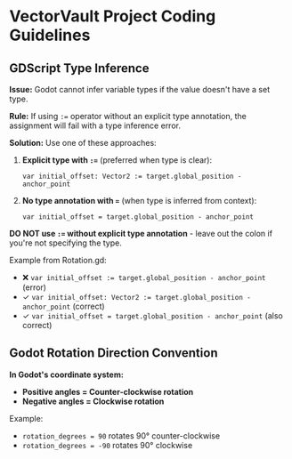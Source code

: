 # VectorVault Project Coding Guidelines

## GDScript Type Inference

**Issue:** Godot cannot infer variable types if the value doesn't have a set type.

**Rule:** If using `:=` operator without an explicit type annotation, the assignment will fail with a type inference error.

**Solution:** Use one of these approaches:

1. **Explicit type with `:=`** (preferred when type is clear):
   ```gdscript
   var initial_offset: Vector2 := target.global_position - anchor_point
   ```

2. **No type annotation with `=`** (when type is inferred from context):
   ```gdscript
   var initial_offset = target.global_position - anchor_point
   ```

**DO NOT use `:=` without explicit type annotation** - leave out the colon if you're not specifying the type.

Example from Rotation.gd:
- ❌ `var initial_offset := target.global_position - anchor_point` (error)
- ✓ `var initial_offset: Vector2 := target.global_position - anchor_point` (correct)
- ✓ `var initial_offset = target.global_position - anchor_point` (also correct)

## Godot Rotation Direction Convention

**In Godot's coordinate system:**
- **Positive angles = Counter-clockwise rotation**
- **Negative angles = Clockwise rotation**

Example:
- `rotation_degrees = 90` rotates 90° counter-clockwise
- `rotation_degrees = -90` rotates 90° clockwise
